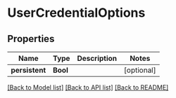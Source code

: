 # UserCredentialOptions

## Properties
Name | Type | Description | Notes
------------ | ------------- | ------------- | -------------
**persistent** | **Bool** |  | [optional] 

[[Back to Model list]](../README.md#documentation-for-models) [[Back to API list]](../README.md#documentation-for-api-endpoints) [[Back to README]](../README.md)


